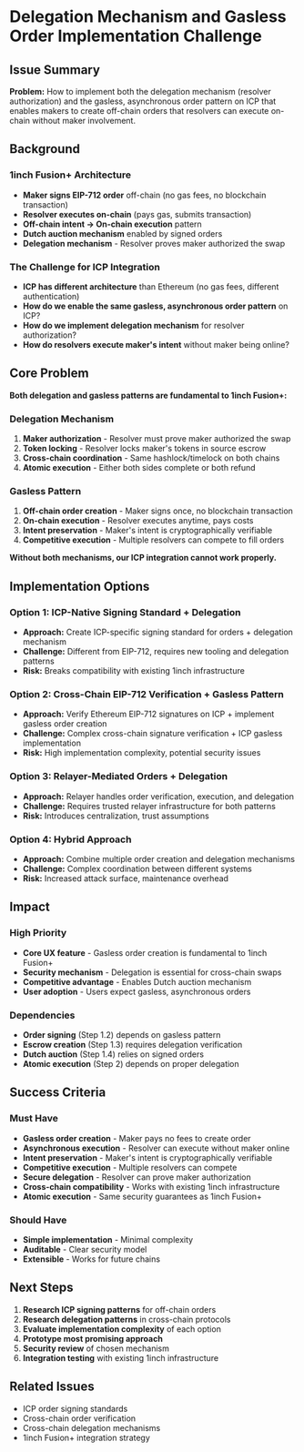 # Delegation Mechanism and Gasless Order Implementation Challenge

## Issue Summary

**Problem:** How to implement both the delegation mechanism (resolver authorization) and the gasless, asynchronous order pattern on ICP that enables makers to create off-chain orders that resolvers can execute on-chain without maker involvement.

## Background

### 1inch Fusion+ Architecture

- **Maker signs EIP-712 order** off-chain (no gas fees, no blockchain transaction)
- **Resolver executes on-chain** (pays gas, submits transaction)
- **Off-chain intent → On-chain execution** pattern
- **Dutch auction mechanism** enabled by signed orders
- **Delegation mechanism** - Resolver proves maker authorized the swap

### The Challenge for ICP Integration

- **ICP has different architecture** than Ethereum (no gas fees, different authentication)
- **How do we enable the same gasless, asynchronous order pattern** on ICP?
- **How do we implement delegation mechanism** for resolver authorization?
- **How do resolvers execute maker's intent** without maker being online?

## Core Problem

**Both delegation and gasless patterns are fundamental to 1inch Fusion+:**

### Delegation Mechanism

1. **Maker authorization** - Resolver must prove maker authorized the swap
2. **Token locking** - Resolver locks maker's tokens in source escrow
3. **Cross-chain coordination** - Same hashlock/timelock on both chains
4. **Atomic execution** - Either both sides complete or both refund

### Gasless Pattern

1. **Off-chain order creation** - Maker signs once, no blockchain transaction
2. **On-chain execution** - Resolver executes anytime, pays costs
3. **Intent preservation** - Maker's intent is cryptographically verifiable
4. **Competitive execution** - Multiple resolvers can compete to fill orders

**Without both mechanisms, our ICP integration cannot work properly.**

## Implementation Options

### Option 1: ICP-Native Signing Standard + Delegation

- **Approach:** Create ICP-specific signing standard for orders + delegation mechanism
- **Challenge:** Different from EIP-712, requires new tooling and delegation patterns
- **Risk:** Breaks compatibility with existing 1inch infrastructure

### Option 2: Cross-Chain EIP-712 Verification + Gasless Pattern

- **Approach:** Verify Ethereum EIP-712 signatures on ICP + implement gasless order creation
- **Challenge:** Complex cross-chain signature verification + ICP gasless implementation
- **Risk:** High implementation complexity, potential security issues

### Option 3: Relayer-Mediated Orders + Delegation

- **Approach:** Relayer handles order verification, execution, and delegation
- **Challenge:** Requires trusted relayer infrastructure for both patterns
- **Risk:** Introduces centralization, trust assumptions

### Option 4: Hybrid Approach

- **Approach:** Combine multiple order creation and delegation mechanisms
- **Challenge:** Complex coordination between different systems
- **Risk:** Increased attack surface, maintenance overhead

## Impact

### High Priority

- **Core UX feature** - Gasless order creation is fundamental to 1inch Fusion+
- **Security mechanism** - Delegation is essential for cross-chain swaps
- **Competitive advantage** - Enables Dutch auction mechanism
- **User adoption** - Users expect gasless, asynchronous orders

### Dependencies

- **Order signing** (Step 1.2) depends on gasless pattern
- **Escrow creation** (Step 1.3) requires delegation verification
- **Dutch auction** (Step 1.4) relies on signed orders
- **Atomic execution** (Step 2) depends on proper delegation

## Success Criteria

### Must Have

- **Gasless order creation** - Maker pays no fees to create order
- **Asynchronous execution** - Resolver can execute without maker online
- **Intent preservation** - Maker's intent is cryptographically verifiable
- **Competitive execution** - Multiple resolvers can compete
- **Secure delegation** - Resolver can prove maker authorization
- **Cross-chain compatibility** - Works with existing 1inch infrastructure
- **Atomic execution** - Same security guarantees as 1inch Fusion+

### Should Have

- **Simple implementation** - Minimal complexity
- **Auditable** - Clear security model
- **Extensible** - Works for future chains

## Next Steps

1. **Research ICP signing patterns** for off-chain orders
2. **Research delegation patterns** in cross-chain protocols
3. **Evaluate implementation complexity** of each option
4. **Prototype most promising approach**
5. **Security review** of chosen mechanism
6. **Integration testing** with existing 1inch infrastructure

## Related Issues

- ICP order signing standards
- Cross-chain order verification
- Cross-chain delegation mechanisms
- 1inch Fusion+ integration strategy

